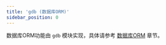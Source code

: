 ```yaml
---
title: 'gdb (数据库ORM)'
sidebar_position: 0
---
```


数据库ORM功能由 `gdb` 模块实现，具体请参考 [数据库ORM](output/goframe-v1.14-md/核心组件/数据库ORM) 章节。
